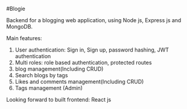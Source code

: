 #Blogie

Backend for a blogging web application, using Node js, Express js and MongoDB.

Main features:
1. User authentication: Sign in, Sign up, password hashing, JWT authentication 
2. Multi roles: role based authentication, protected routes
3. blog management(Including CRUD)
4. Search blogs by tags
5. Likes and comments management(Including CRUD)
6. Tags management (Admin)

Looking forward to built frontend: React js
